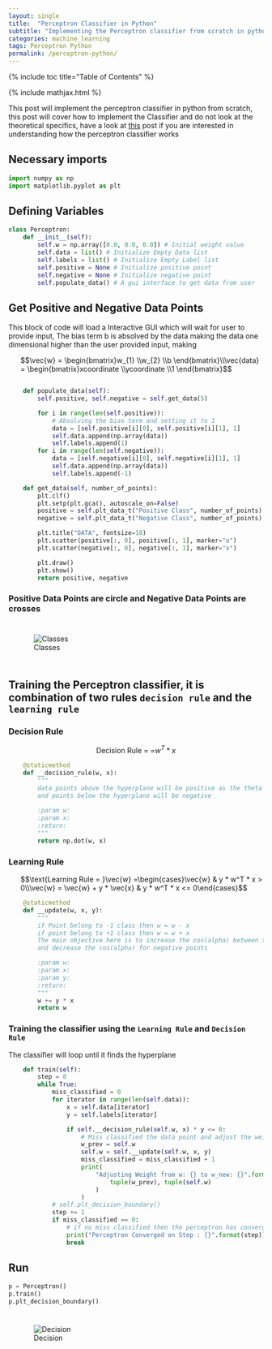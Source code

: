 ```yaml
---
layout: single
title:  "Perceptron Classifier in Python"
subtitle: "Implementing the Perceptron classifier from scratch in python"
categories: machine_learning
tags: Perceptron Python
permalink: /perceptron-python/
---
```


{% include toc title="Table of Contents" %}

{% include mathjax.html %}

This post will implement the perceptron classifier in python from scratch, this post will cover how to implement the 
Classifier and do not look at the theoretical specifics, have a look at [this](https://fuzailpalnak.github.io/perceptron/) post if you are interested in
understanding how the perceptron classifier works

## Necessary imports 
```python
import numpy as np
import matplotlib.pyplot as plt
```
## Defining Variables
```python
class Perceptron:
    def __init__(self):
        self.w = np.array([0.0, 0.0, 0.0]) # Initial weight value
        self.data = list() # Initialize Empty Data list
        self.labels = list() # Initialize Empty Label list
        self.positive = None # Initialize positive point
        self.negative = None # Initialize negative point
        self.populate_data() # A gui interface to get data from user
```

## Get Positive and Negative Data Points

This block of code will load a Interactive GUI which will wait for user to provide input, The bias term b is absolved by the data making the data one dimensional higher than the user provided input, making
<ul>
$$\vec{w}  = \begin{bmatrix}w_{1}  \\w_{2} \\b  \end{bmatrix}\\\vec{data}  = \begin{bmatrix}xcoordinate \\ycoordinate \\1  \end{bmatrix}$$
</ul>

```python

    def populate_data(self):
        self.positive, self.negative = self.get_data(5)

        for i in range(len(self.positive)):
            # Absolving the bias term and setting it to 1
            data = [self.positive[i][0], self.positive[i][1], 1]
            self.data.append(np.array(data))
            self.labels.append(1)
        for i in range(len(self.negative)):
            data = [self.negative[i][0], self.negative[i][1], 1]
            self.data.append(np.array(data))
            self.labels.append(-1)

    def get_data(self, number_of_points):
        plt.clf()
        plt.setp(plt.gca(), autoscale_on=False)
        positive = self.plt_data_t("Positive Class", number_of_points)
        negative = self.plt_data_t("Negative Class", number_of_points)

        plt.title("DATA", fontsize=10)
        plt.scatter(positive[:, 0], positive[:, 1], marker="o")
        plt.scatter(negative[:, 0], negative[:, 1], marker="x")

        plt.draw()
        plt.show()
        return positive, negative
```

### <span style="color:gray text-decoration:underline;">Positive Data Points are circle and Negative Data Points are crosses </span>

<div style="padding: 10px;">
<figure class="image">
  <img src="https://fuzailpalnak.github.io/assets/perceptron_python/pos_neg.png" alt="Classes">
  <figcaption>Classes</figcaption>
</figure>
</div>

        
## Training the Perceptron classifier, it is combination of two rules `decision rule` and the `learning rule`

### <span style="color:gray text-decoration:underline;">Decision Rule  </span> 

$$\text{Decision Rule = =}w^T * x$$

```python
    @staticmethod
    def __decision_rule(w, x):
        """
        data points above the hyperplane will be positive as the theta will be [0, 90] with respect to self.w
        and points below the hyperplane will be negative
        
        :param w:
        :param x:
        :return:
        """
        return np.dot(w, x)
```

### <span style="color:gray text-decoration:underline;">Learning Rule </span>

<ul>
$$\text{Learning Rule  = }\vec{w} =\begin{cases}\vec{w} & y * w^T * x > 0\\\vec{w} = \vec{w} + y * \vec{x} & y * w^T * x <= 0\end{cases}$$  
</ul>

```python
    @staticmethod
    def __update(w, x, y):
        """
        if Point belong to -1 class then w = w - x
        if point belong to +1 class then w = w + x
        The main objective here is to increase the cos(alpha) between the weight vector and the positive data points
        and decrease the cos(alpha) for negative points

        :param w:
        :param x:
        :param y:
        :return:
        """
        w += y * x
        return w
```
  
### <span style="color:gray text-decoration:underline;">Training the classifier using the `Learning Rule` and `Decision Rule` </span>
The classifier will loop until it finds the hyperplane

```python
    def train(self):
        step = 0
        while True:
            miss_classified = 0
            for iterator in range(len(self.data)):
                x = self.data[iterator]
                y = self.labels[iterator]

                if self.__decision_rule(self.w, x) * y <= 0:
                    # Miss classified the data point and adjust the weight
                    w_prev = self.w
                    self.w = self.__update(self.w, x, y)
                    miss_classified = miss_classified + 1
                    print(
                        "Adjusting Weight from w: {} to w_new: {}".format(
                            tuple(w_prev), tuple(self.w)
                        )
                    )
            # self.plt_decision_boundary()
            step += 1
            if miss_classified == 0:
                # if no miss classified then the perceptron has converged and found a hyperplane
                print("Perceptron Converged on Step : {}".format(step))
                break
```

## Run
```python
p = Perceptron()
p.train()
p.plt_decision_boundary()
```

<div style="padding: 10px;">
<figure class="image">
  <img src="https://fuzailpalnak.github.io/assets/perceptron_python/decision.png" alt="Decision">
  <figcaption>Decision</figcaption>
</figure>
</div>





